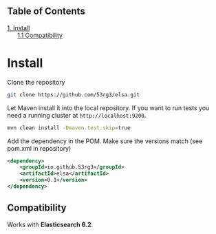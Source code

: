 ## Table of Contents
[1. Install](#install)<br>
&nbsp;&nbsp;&nbsp;&nbsp;&nbsp;&nbsp;[1.1 Compatibility](#compatibility)<br>
# Install

Clone the repository


```bash
git clone https://github.com/53rg3/elsa.git
```


Let Maven install it into the local repository. If you want to run tests you need a running cluster at `http://localhost:9200`.


```bash
mvn clean install -Dmaven.test.skip=true
```


Add the dependency in the POM. Make sure the versions match (see pom.xml in repository)


```xml
<dependency>
    <groupId>io.github.53rg3</groupId>
    <artifactId>elsa</artifactId>
    <version>0.1</version>
</dependency>
```

## Compatibility

Works with **Elasticsearch 6.2**.

